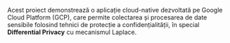 Acest proiect demonstrează o aplicație cloud-native dezvoltată pe Google Cloud Platform (GCP), care permite colectarea și procesarea de date sensibile folosind tehnici de protecție a confidențialității, în special **Differential Privacy** cu mecanismul Laplace.

